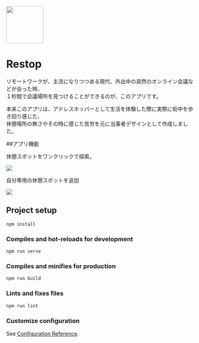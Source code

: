 <img align="center" width="100" src="https://user-images.githubusercontent.com/70528501/104123830-a8f5a900-5390-11eb-97d3-d72270389fa2.png">

# Restop

リモートワークが、主流になりつつある現代、外出中の突然のオンライン会議などが会った時、<br>
１秒間で会議場所を見つけることができるのが、このアプリです。

本来このアプリは、アドレスホッパーとして生活を体験した際に実際に街中を歩き回り感じた、<br>
休憩場所の無さやその時に感じた苦労を元に当事者デザインとして作成しました。

##アプリ機能

休憩スポットをワンクリックで探索。

![](https://user-images.githubusercontent.com/70528501/104123784-7b106480-5390-11eb-815f-4f67c697936c.png)

自分専用の休憩スポットを追加

![](https://user-images.githubusercontent.com/70528501/104123760-5c11d280-5390-11eb-9cb3-034fd3eec8af.png)
## Project setup
```
npm install
```

### Compiles and hot-reloads for development
```
npm run serve
```

### Compiles and minifies for production
```
npm run build
```

### Lints and fixes files
```
npm run lint
```

### Customize configuration
See [Configuration Reference](https://cli.vuejs.org/config/).
